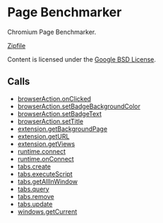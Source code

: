 
Page Benchmarker
=======

Chromium Page Benchmarker.

[Zipfile](http://developer.chrome.com/extensions/examples/extensions/benchmark.zip)

Content is licensed under the [Google BSD License](http://code.google.com/google_bsd_license.html).

Calls
-----

* [browserAction.onClicked](http://developer.chrome.com/extensions/browserAction.html#event-onClicked)
* [browserAction.setBadgeBackgroundColor](http://developer.chrome.com/extensions/browserAction.html#method-setBadgeBackgroundColor)
* [browserAction.setBadgeText](http://developer.chrome.com/extensions/browserAction.html#method-setBadgeText)
* [browserAction.setTitle](http://developer.chrome.com/extensions/browserAction.html#method-setTitle)
* [extension.getBackgroundPage](http://developer.chrome.com/extensions/extension.html#method-getBackgroundPage)
* [extension.getURL](http://developer.chrome.com/extensions/extension.html#method-getURL)
* [extension.getViews](http://developer.chrome.com/extensions/extension.html#method-getViews)
* [runtime.connect](http://developer.chrome.com/extensions/runtime.html#method-connect)
* [runtime.onConnect](http://developer.chrome.com/extensions/runtime.html#event-onConnect)
* [tabs.create](http://developer.chrome.com/extensions/tabs.html#method-create)
* [tabs.executeScript](http://developer.chrome.com/extensions/tabs.html#method-executeScript)
* [tabs.getAllInWindow](http://developer.chrome.com/extensions/tabs.html#method-getAllInWindow)
* [tabs.query](http://developer.chrome.com/extensions/tabs.html#method-query)
* [tabs.remove](http://developer.chrome.com/extensions/tabs.html#method-remove)
* [tabs.update](http://developer.chrome.com/extensions/tabs.html#method-update)
* [windows.getCurrent](http://developer.chrome.com/extensions/windows.html#method-getCurrent)